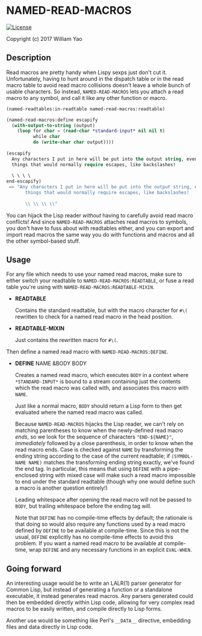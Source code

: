 # NAMED-READ-MACROS

[![License](https://img.shields.io/badge/License-BSD%203--Clause-blue.svg)](https://opensource.org/licenses/BSD-3-Clause)

Copyright (c) 2017 William Yao

## Description

Read macros are pretty handy when Lispy sexps just don't cut it. Unfortunately,
having to hunt around in the dispatch table or in the read macro table to
avoid read macro collisions doesn't leave a whole bunch of usable characters.
So instead, `NAMED-READ-MACROS` lets you attach a read macro to any symbol,
and call it like any other function or macro.

```lisp
(named-readtables:in-readtable named-read-macros:readtable)

(named-read-macros:define escapify
  (with-output-to-string (output)
    (loop for char = (read-char *standard-input* nil nil t)
          while char
          do (write-char char output))))
          
(escapify
  Any characters I put in here will be put into the output string, even
  things that would normally require escapes, like backslashes!
  
  \ \ \ \
end-escapify)
 => "Any characters I put in here will be put into the output string, even
       things that would normally require escapes, like backslashes!
       
       \\ \\ \\ \\"
```

You can hijack the Lisp reader *without* having to carefully avoid read macro
conflicts! And since `NAMED-READ-MACROS` attaches read macros to symbols, you
don't have to fuss about with readtables either, and you can export and import
read macros the same way you do with functions and macros and all the other
symbol-based stuff.

## Usage

For any file which needs to use your named read macros, make sure to either
switch your readtable to `NAMED-READ-MACROS:READTABLE`, or fuse a read table
you're using with `NAMED-READ-MACROS:READTABLE-MIXIN`.

+ **READTABLE**

  Contains the standard readtable, but with the macro character for `#\(`
  rewritten to check for a named read macro in the head position.
  
+ **READTABLE-MIXIN**

  Just contains the rewritten macro for `#\(`.
  
Then define a named read macro with `NAMED-READ-MACROS:DEFINE`.

+ **DEFINE** NAME &BODY BODY

  Creates a named read macro, which executes `BODY` in a context where
  `*STANDARD-INPUT*` is bound to a stream containing just the contents which
  the read macro was called with, and associates this macro with `NAME`.
  
  Just like a normal macro, `BODY` should return a Lisp form to then get
  evaluated where the named read macro was called.
  
  Because `NAMED-READ-MACROS` hijacks the Lisp reader, we can't rely on matching
  parentheses to know when the newly-defined read macro *ends*, so we look for
  the sequence of characters `"END-${NAME}"`, *immediately* followed by a
  close parenthesis, in order to know when the read macro ends. Case is checked
  against `NAME` by transforming the ending string according to the case of the
  current readtable; if `(SYMBOL-NAME NAME)` matches the transforming ending
  string exactly, we've found the end tag. In particular, this means that
  using `DEFINE` with a pipe-enclosed string with mixed case will make such a
  read macro impossible to end under the standard readtable (though why one
  would define such a macro is another question entirely!)
  
  Leading whitespace after opening the read macro will not be passed to `BODY`,
  but trailing whitespace before the ending tag will.
  
  Note that `DEFINE` has no compile-time effects by default; the rationale
  is that doing so would also require any functions used by a read macro
  defined by `DEFINE` to be available at compile-time. Since this is not the
  usual, `DEFINE` explicitly has no compile-time effects to avoid this problem.
  If you want a named read macro to be available at compile-time, wrap `DEFINE`
  and any necessary functions in an explicit `EVAL-WHEN`.

## Going forward

An interesting usage would be to write an LALR(1) parser generator for
Common Lisp, but instead of generating a function or a standalone
executable, it instead generates read macros. Any parsers generated could
then be embedded directly within Lisp code, allowing for very complex
read macros to be easily written, and compile directly to Lisp forms.

Another use would be something like Perl's `__DATA__` directive, embedding
files and data directly in Lisp code.
